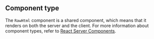 ## Component type

The `RawHtml` component is a shared component, which means that it renders on both the server and the client. For more information about component types, refer to [React Server Components](/api/hydrogen/framework/react-server-components).
